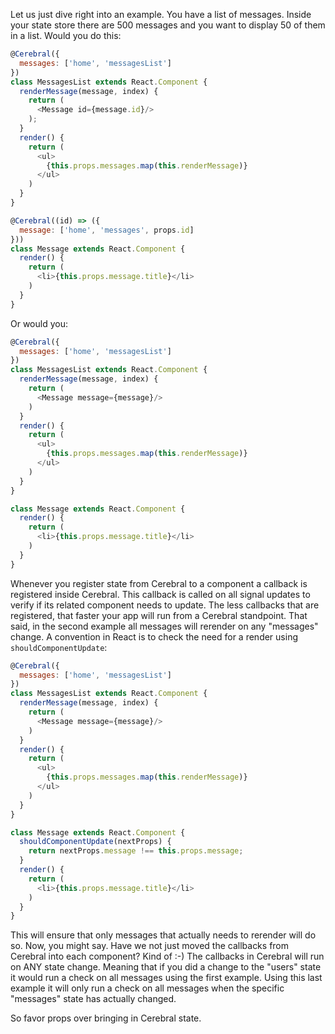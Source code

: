 Let us just dive right into an example. You have a list of messages. Inside your state store there are 500 messages and you want to display 50 of them in a list. Would you do this:

```javascript
@Cerebral({
  messages: ['home', 'messagesList']
})
class MessagesList extends React.Component {
  renderMessage(message, index) {
    return (
      <Message id={message.id}/>
    );
  }
  render() {
    return (
      <ul>
        {this.props.messages.map(this.renderMessage)}
      </ul>
    )
  }
}

@Cerebral((id) => ({
  message: ['home', 'messages', props.id]
}))
class Message extends React.Component {
  render() {
    return (
      <li>{this.props.message.title}</li>
    )
  }
}
```

Or would you:

```javascript
@Cerebral({
  messages: ['home', 'messagesList']
})
class MessagesList extends React.Component {
  renderMessage(message, index) {
    return (
      <Message message={message}/>
    )
  }
  render() {
    return (
      <ul>
        {this.props.messages.map(this.renderMessage)}
      </ul>
    )
  }
}

class Message extends React.Component {
  render() {
    return (
      <li>{this.props.message.title}</li>
    )
  }
}
```

Whenever you register state from Cerebral to a component a callback is registered inside Cerebral. This callback is called on all signal updates to verify if its related component needs to update. The less callbacks that are registered, that faster your app will run from a Cerebral standpoint. That said, in the second example all messages will rerender on any "messages" change. A convention in React is to check the need for a render using `shouldComponentUpdate`:

```javascript
@Cerebral({
  messages: ['home', 'messagesList']
})
class MessagesList extends React.Component {
  renderMessage(message, index) {
    return (
      <Message message={message}/>
    )
  }
  render() {
    return (
      <ul>
        {this.props.messages.map(this.renderMessage)}
      </ul>
    )
  }
}

class Message extends React.Component {
  shouldComponentUpdate(nextProps) {
    return nextProps.message !== this.props.message;
  }
  render() {
    return (
      <li>{this.props.message.title}</li>
    )
  }
}
```

This will ensure that only messages that actually needs to rerender will do so. Now, you might say. Have we not just moved the callbacks from Cerebral into each component? Kind of :-) The callbacks in Cerebral will run on ANY state change. Meaning that if you did a change to the "users" state it would run a check on all messages using the first example. Using this last example it will only run a check on all messages when the specific "messages" state has actually changed.

So favor props over bringing in Cerebral state.
